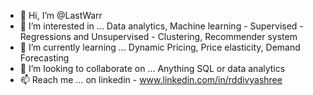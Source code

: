 - 👋 Hi, I’m @LastWarr
- 👀 I’m interested in ... Data analytics, Machine learning - Supervised - Regressions and Unsupervised - Clustering, Recommender system
- 🌱 I’m currently learning ... Dynamic Pricing, Price elasticity, Demand Forecasting
- 💞️ I’m looking to collaborate on ... Anything SQL or data analytics 
- 📫 Reach me ... on linkedin - www.linkedin.com/in/rddivyashree

<!---
LastWarr/LastWarr is a ✨ special ✨ repository because its `README.md` (this file) appears on your GitHub profile.
You can click the Preview link to take a look at your changes.
--->
